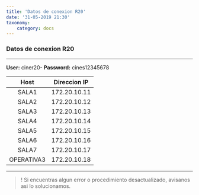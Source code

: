 ```yaml
---
title: 'Datos de conexion R20'
date: '31-05-2019 21:30'
taxonomy:
    category: docs
---
```


### Datos de conexion R20
--------

**User:** ciner20-
**Password:** cines12345678


|Host|Direccion IP|
|:-----------:|:-----------:|
|SALA1|	172.20.10.11|
|SALA2|	172.20.10.12|
|SALA3|	172.20.10.13|
|SALA4|	172.20.10.14|
|SALA5|	172.20.10.15|
|SALA6|	172.20.10.16|
|SALA7|	172.20.10.17|
|OPERATIVA3	|172.20.10.18|

--------

>! Si encuentras algun error o procedimiento desactualizado, avisanos asi lo solucionamos.